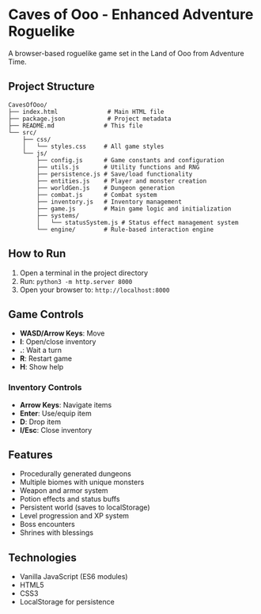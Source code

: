 # Caves of Ooo - Enhanced Adventure Roguelike

A browser-based roguelike game set in the Land of Ooo from Adventure Time.

## Project Structure

```
CavesOfOoo/
├── index.html              # Main HTML file
├── package.json            # Project metadata
├── README.md              # This file
└── src/
    ├── css/
    │   └── styles.css     # All game styles
    └── js/
        ├── config.js      # Game constants and configuration
        ├── utils.js       # Utility functions and RNG
        ├── persistence.js # Save/load functionality
        ├── entities.js    # Player and monster creation
        ├── worldGen.js    # Dungeon generation
        ├── combat.js      # Combat system
        ├── inventory.js   # Inventory management
        ├── game.js        # Main game logic and initialization
        ├── systems/
        │   └── statusSystem.js # Status effect management system
        └── engine/        # Rule-based interaction engine
```

## How to Run

1. Open a terminal in the project directory
2. Run: `python3 -m http.server 8000`
3. Open your browser to: `http://localhost:8000`

## Game Controls

- **WASD/Arrow Keys**: Move
- **I**: Open/close inventory
- **.**: Wait a turn
- **R**: Restart game
- **H**: Show help

### Inventory Controls
- **Arrow Keys**: Navigate items
- **Enter**: Use/equip item
- **D**: Drop item
- **I/Esc**: Close inventory

## Features

- Procedurally generated dungeons
- Multiple biomes with unique monsters
- Weapon and armor system
- Potion effects and status buffs
- Persistent world (saves to localStorage)
- Level progression and XP system
- Boss encounters
- Shrines with blessings

## Technologies

- Vanilla JavaScript (ES6 modules)
- HTML5
- CSS3
- LocalStorage for persistence
